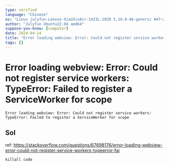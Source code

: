 ```yaml
---
type: verified
language: "Chinese"
os: "Linux julyfun-Lenovo-XiaoXinAir-14IIL-2020 5.19.0-46-generic #47~22.04.1-Ubuntu SMP PREEMPT_DYNAMIC Wed Jun 21 15:35:31 UTC 2 x86_64 x86_64 x86_64 GNU/Linux"
author: "Julyfun Ubuntu22.04 amd64"
suppose-you-know: [computer]
date: 2024-04-14
title: "Error loading webview: Error: Could not register service workers: TypeError: Failed to register a ServiceWorker for scope"
tags: []
---
```


# Error loading webview: Error: Could not register service workers: TypeError: Failed to register a ServiceWorker for scope

```
Error loading webview: Error: Could not register service workers: TypeError: Failed to register a ServiceWorker for scope
```

## Sol

ref: https://stackoverflow.com/questions/67698176/error-loading-webview-error-could-not-register-service-workers-typeerror-fai

```
killall code
```

